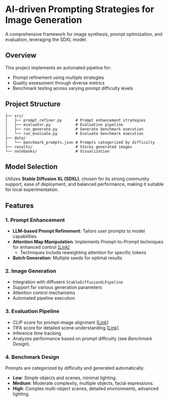 # AI-driven Prompting Strategies for Image Generation

A comprehensive framework for image synthesis, prompt optimization, and evaluation, leveraging the SDXL model.

## Overview

This project implements an automated pipeline for:
- Prompt refinement using multiple strategies
- Quality assessment through diverse metrics
- Benchmark testing across varying prompt difficulty levels



## Project Structure

```plaintext
├── src/
│   ├── prompt_refiner.py      # Prompt enhancement strategies
│   ├── evaluator.py           # Evaluation pipeline
│   ├── run_generate.py        # Generate benchmark execution
│   └── run_evaluate.py        # Evaluate benchmark execution
├── data/
│   └── benchmark_prompts.json # Prompts categorized by difficulty
├── results/                   # Stores generated images
└── notebooks/                 # Visualization
```

## Model Selection

Utilizes **Stable Diffusion XL (SDXL)**, chosen for its strong community support, ease of deployment, and balanced performance, making it suitable for local experimentation.

## Features

### 1. Prompt Enhancement
- **LLM-based Prompt Refinement**: Tailors user prompts to model capabilities
- **Attention Map Manipulation**: Implements Prompt-to-Prompt techniques for enhanced control [[Link]](https://prompt-to-prompt.github.io)
  - Techniques include reweighting attention for specific tokens
- **Batch Generation**: Multiple seeds for optimal results

### 2. Image Generation
- Integration with diffusers `StableDiffusionXLPipeline`
- Support for various generation parameters
- Attention control mechanisms
- Automated pipeline execution

### 3. Evaluation Pipeline
- CLIP score for prompt-image alignment [[Link]](https://github.com/linzhiqiu/t2v_metrics)
- TIFA score for detailed scene understanding [[Link]](https://tifa-benchmark.github.io).
- Inference time tracking
- Analyzes performance based on prompt difficulty (see *Benchmark Design*).

### 4. Benchmark Design

Prompts are categorized by difficulty and generated automatically:

- **Low**: Simple objects and scenes, minimal lighting.
- **Medium**: Moderate complexity, multiple objects, facial expressions.
- **High**: Complex multi-object scenes, detailed environments, advanced lighting.

